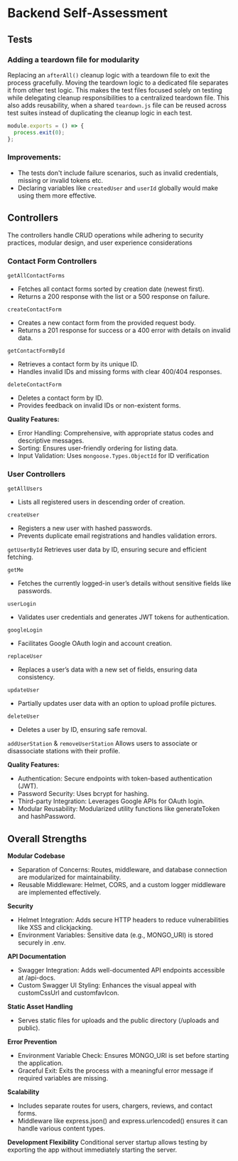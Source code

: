 # Backend Self-Assessment

## Tests

### Adding a teardown file for modularity

Replacing an ``afterAll()`` cleanup logic with a teardown file to exit the process gracefully. Moving the teardown logic to a dedicated file separates it from other test logic. This makes the test files focused solely on testing while delegating cleanup responsibilities to a centralized teardown file. This also adds reusability, when a shared ``teardown.js`` file can be reused across test suites instead of duplicating the cleanup logic in each test.

```js
module.exports = () => {
  process.exit(0);
};
```

### Improvements:
- The tests don't include failure scenarios, such as invalid credentials, missing or invalid tokens etc.
- Declaring variables like ``createdUser`` and ``userId`` globally would make using them more effective.

## Controllers

The controllers handle CRUD operations while adhering to security practices, modular design, and user experience considerations

### Contact Form Controllers

``getAllContactForms``
- Fetches all contact forms sorted by creation date (newest first).
- Returns a 200 response with the list or a 500 response on failure.

``createContactForm``
- Creates a new contact form from the provided request body.
- Returns a 201 response for success or a 400 error with details on invalid data.

``getContactFormById``
- Retrieves a contact form by its unique ID.
- Handles invalid IDs and missing forms with clear 400/404 responses.

``deleteContactForm``
- Deletes a contact form by ID.
- Provides feedback on invalid IDs or non-existent forms.

**Quality Features:**
- Error Handling: Comprehensive, with appropriate status codes and descriptive messages.
- Sorting: Ensures user-friendly ordering for listing data.
- Input Validation: Uses ``mongoose.Types.ObjectId`` for ID verification

### User Controllers

``getAllUsers``
- Lists all registered users in descending order of creation.

``createUser``
- Registers a new user with hashed passwords.
- Prevents duplicate email registrations and handles validation errors.

``getUserById``
Retrieves user data by ID, ensuring secure and efficient fetching.

``getMe``
- Fetches the currently logged-in user’s details without sensitive fields like passwords.

``userLogin``
- Validates user credentials and generates JWT tokens for authentication.

``googleLogin``
- Facilitates Google OAuth login and account creation.

``replaceUser``
- Replaces a user’s data with a new set of fields, ensuring data consistency.

``updateUser``
- Partially updates user data with an option to upload profile pictures.

``deleteUser``
- Deletes a user by ID, ensuring safe removal.

``addUserStation`` & ``removeUserStation``
Allows users to associate or disassociate stations with their profile.

**Quality Features:**
- Authentication: Secure endpoints with token-based authentication (JWT).
- Password Security: Uses bcrypt for hashing.
- Third-party Integration: Leverages Google APIs for OAuth login.
- Modular Reusability: Modularized utility functions like generateToken and hashPassword.

## Overall Strengths

**Modular Codebase**
- Separation of Concerns: Routes, middleware, and database connection are modularized for maintainability.
- Reusable Middleware: Helmet, CORS, and a custom logger middleware are implemented effectively.

**Security**
- Helmet Integration: Adds secure HTTP headers to reduce vulnerabilities like XSS and clickjacking.
- Environment Variables: Sensitive data (e.g., MONGO_URI) is stored securely in .env.

**API Documentation**
- Swagger Integration: Adds well-documented API endpoints accessible at /api-docs.
- Custom Swagger UI Styling: Enhances the visual appeal with customCssUrl and customfavIcon.

**Static Asset Handling**
- Serves static files for uploads and the public directory (/uploads and public).

**Error Prevention**
- Environment Variable Check: Ensures MONGO_URI is set before starting the application.
- Graceful Exit: Exits the process with a meaningful error message if required variables are missing.

**Scalability**
- Includes separate routes for users, chargers, reviews, and contact forms.
- Middleware like express.json() and express.urlencoded() ensures it can handle various content types.

**Development Flexibility**
Conditional server startup allows testing by exporting the app without immediately starting the server.